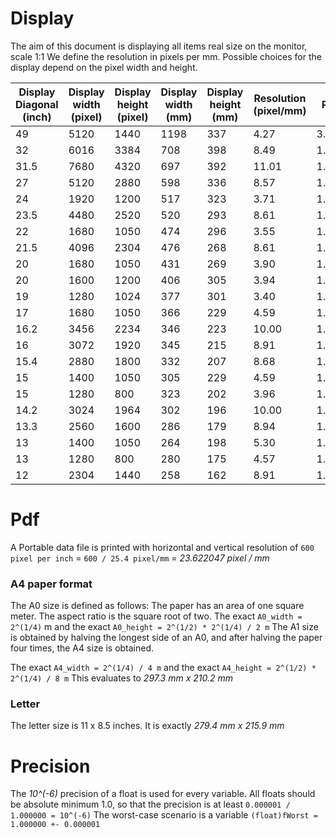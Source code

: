 # Display

The aim of this document is displaying all items real size on the monitor, scale 1:1 We define the resolution in pixels per mm. Possible choices for the display depend on the pixel width and height.

| Display Diagonal (inch) | Display width (pixel) | Display height (pixel) | Display width (mm) | Display height (mm) | Resolution (pixel/mm) | Ratio |
|-------------------------|-----------------------|------------------------|--------------------|---------------------|-----------------------|-------|
| 49   | 5120 | 1440 | 1198 |  337 |  4.27 | 3.5556 |
| 32   | 6016 | 3384 |  708 |  398 |  8.49 | 1.7778 |
| 31.5 | 7680 | 4320 |  697 |  392 | 11.01 | 1.7778 |
| 27   | 5120 | 2880 |  598 |  336 |  8.57 | 1.7778 |
| 24   | 1920 | 1200 |  517 |  323 |  3.71 | 1.6000 |
| 23.5 | 4480 | 2520 |  520 |  293 |  8.61 | 1.7778 |
| 22   | 1680 | 1050 |  474 |  296 |  3.55 | 1.6000 |
| 21.5 | 4096 | 2304 |  476 |  268 |  8.61 | 1.7778 |
| 20   | 1680 | 1050 |  431 |  269 |  3.90 | 1.6000 |
| 20   | 1600 | 1200 |  406 |  305 |  3.94 | 1.3333 |
| 19   | 1280 | 1024 |  377 |  301 |  3.40 | 1.2500 |
| 17   | 1680 | 1050 |  366 |  229 |  4.59 | 1.6000 |
| 16.2 | 3456 | 2234 |  346 |  223 | 10.00 | 1.5470 |
| 16   | 3072 | 1920 |  345 |  215 |  8.91 | 1.6000 |
| 15.4 | 2880 | 1800 |  332 |  207 |  8.68 | 1.6000 |
| 15   | 1400 | 1050 |  305 |  229 |  4.59 | 1.3333 |
| 15   | 1280 |  800 |  323 |  202 |  3.96 | 1.6000 |
| 14.2 | 3024 | 1964 |  302 |  196 | 10.00 | 1.5397 |
| 13.3 | 2560 | 1600 |  286 |  179 |  8.94 | 1.6000 |
| 13   | 1400 | 1050 |  264 |  198 |  5.30 | 1.3333 |
| 13   | 1280 |  800 |  280 |  175 |  4.57 | 1.6000 |
| 12   | 2304 | 1440 |  258 |  162 |  8.91 | 1.6000 |

# Pdf

A Portable data file is printed with horizontal and vertical resolution of `600 pixel per inch` = `600 / 25.4 pixel/mm` = *23.622047 pixel / mm*

### A4 paper format

The A0 size is defined as follows:
The paper has an area of one square meter. The aspect ratio is the square root of two.
The exact `A0_width = 2^(1/4)` m and the exact `A0_height = 2^(1/2) * 2^(1/4) / 2 m`
The A1 size is obtained by halving the longest side of an A0, and after halving the paper four times, the A4 size is obtained.

The exact `A4_width = 2^(1/4) / 4 m` and the exact `A4_height = 2^(1/2) * 2^(1/4) / 8 m`
This evaluates to *297.3 mm x 210.2 mm*

### Letter

The letter size is 11 x 8.5 inches. It is exactly *279.4 mm x  215.9 mm*

# Precision

The *10^(-6)* precision of a float is used for every variable. All floats should be absolute minimum 1.0, so that the precision is at least `0.000001 / 1.000000 = 10^(-6)`
The worst-case scenario is a variable `(float)fWorst = 1.000000 +- 0.000001`
